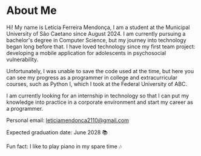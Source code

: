 # About Me

Hi! My name is Letícia Ferreira Mendonça, I am a student at the Municipal University of São Caetano since August 2024. I am currently pursuing a bachelor's degree in Computer Science, but my journey into technology began long before that. I have loved technology since my first team project: developing a mobile application for adolescents in psychosocial vulnerability.

Unfortunately, I was unable to save the code used at the time, but here you can see my progress as a programmer in college and extracurricular courses, such as Python I, which I took at the Federal University of ABC.

I am currently looking for an internship in technology so that I can put my knowledge into practice in a corporate environment and start my career as a programmer.

Personal email: leticiamendonca2110@gmail.com

Expected graduation date: June 2028 📚

Fun fact: I like to play piano in my spare time 🎶
